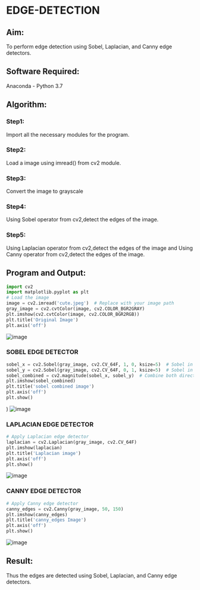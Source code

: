 # EDGE-DETECTION
## Aim:
To perform edge detection using Sobel, Laplacian, and Canny edge detectors.

## Software Required:
Anaconda - Python 3.7

## Algorithm:
### Step1:
Import all the necessary modules for the program.

### Step2:
Load a image using imread() from cv2 module.

### Step3:
Convert the image to grayscale

### Step4:
Using Sobel operator from cv2,detect the edges of the image.

### Step5:

Using Laplacian operator from cv2,detect the edges of the image and Using Canny operator from cv2,detect the edges of the image.

## Program and Output:
```python
import cv2
import matplotlib.pyplot as plt
# Load the image
image = cv2.imread('cute.jpeg')  # Replace with your image path
gray_image = cv2.cvtColor(image, cv2.COLOR_BGR2GRAY)
plt.imshow(cv2.cvtColor(image, cv2.COLOR_BGR2RGB))
plt.title('Original Image')
plt.axis('off')
```

![image](https://github.com/user-attachments/assets/09040b23-9b58-49f8-a962-2d636e4c912d)

### SOBEL EDGE DETECTOR
```python
sobel_x = cv2.Sobel(gray_image, cv2.CV_64F, 1, 0, ksize=5)  # Sobel in x direction
sobel_y = cv2.Sobel(gray_image, cv2.CV_64F, 0, 1, ksize=5)  # Sobel in y direction
sobel_combined = cv2.magnitude(sobel_x, sobel_y)  # Combine both directions
plt.imshow(sobel_combined)
plt.title('sobel combined image')
plt.axis('off')
plt.show()
```
)
![image](https://github.com/user-attachments/assets/733e0ff1-4f2f-44d3-b911-50ca2b6470b8)




### LAPLACIAN EDGE DETECTOR
```python
# Apply Laplacian edge detector
laplacian = cv2.Laplacian(gray_image, cv2.CV_64F)
plt.imshow(laplacian)
plt.title('Laplacian image')
plt.axis('off')
plt.show()
```

![image](https://github.com/user-attachments/assets/6d4abb01-72b8-4661-aa67-99451a49e30b)


### CANNY EDGE DETECTOR
```python
# Apply Canny edge detector
canny_edges = cv2.Canny(gray_image, 50, 150)
plt.imshow(canny_edges)
plt.title('canny_edges Image')
plt.axis('off')
plt.show()
```

![image](https://github.com/user-attachments/assets/b0f07619-4d24-4cbb-b599-0bb1de7098d0)


## Result:
Thus the edges are detected using Sobel, Laplacian, and Canny edge detectors.
